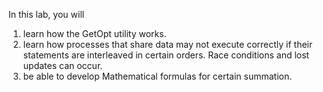 In this lab, you will 
1. learn how the GetOpt utility works.
2.  learn  how  processes  that  share  data  may  not  execute  correctly  if  their 
statements are interleaved in certain orders. Race conditions and lost 
updates can occur.
3. be able to develop Mathematical formulas for certain summation.
